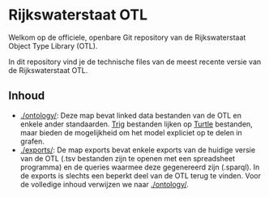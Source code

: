 # Rijkswaterstaat OTL

Welkom op de officiele, openbare Git repository van de Rijkswaterstaat Object Type Library (OTL).

In dit repository vind je de technische files van de meest recente versie van de Rijkswaterstaat OTL.

## Inhoud

- [./ontology/](./ontology/): Deze map bevat linked data bestanden van de OTL en enkele ander standaarden. [Trig](https://www.w3.org/TR/trig/) bestanden lijken op [Turtle](https://www.w3.org/TR/turtle/) bestanden, maar bieden de mogelijkheid om het model expliciet op te delen in grafen.
- [./exports/](./exports/): De map exports bevat enkele exports van de huidige versie van de OTL (.tsv bestanden zijn te openen met een spreadsheet programma) en de queries waarmee deze gegenereerd zijn (.sparql). In de exports is slechts een beperkt deel van de OTL terug te vinden. Voor de volledige inhoud verwijzen we naar [./ontology/](./ontology/).
